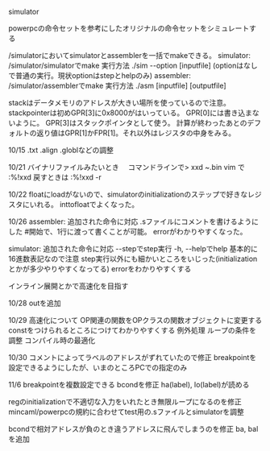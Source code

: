 simulator

powerpcの命令セットを参考にしたオリジナルの命令セットをシミュレートする

/simulatorにおいてsimulatorとassemblerを一括でmakeできる。
simulator: /simulator/simulatorでmake 実行方法 ./sim --option [inputfile]    (optionはなしで普通の実行。現状optionはstepとhelpのみ)
assembler: /simulator/assemblerでmake 実行方法 ./asm [inputfile] [outputfile]

stackはデータメモリのアドレスが大きい場所を使っているので注意。
stackpointerは初めGPR[3]に0x8000がはいっている。
GPR[0]には書き込まないように。
GPR[3]はスタックポインタとして使う。
計算が終わったあとのデフォルトの返り値はGPR[1]かFPR[1]。それ以外はレジスタの中身をみる。

10/15
.txt .align .globlなどの調整

10/21
バイナリファイルみたいとき　
コマンドラインで> xxd ~.bin
vim で :%!xxd  戻すときは :%!xxd -r

10/22
floatにloadがないので、simulatorのinitializationのステップで好きなレジスタにいれる。
inttofloatでよくなった。

10/26
assembler:
追加された命令に対応
.sファイルにコメントを書けるようにした #開始で、1行に渡って書くことが可能。
errorがわかりやすくなった。

simulator:
追加された命令に対応
--stepでstep実行
-h, --helpでhelp
基本的に16進数表記なので注意
step実行以外にも細かいところをいじった(initializationとかが多少やりやすくなってる)
errorをわかりやすくする

インライン展開とかで高速化を目指す

10/28
outを追加

10/29
高速化について
OP関連の関数をOPクラスの関数オブジェクトに変更する
constをつけられるところにつけてわかりやすくする
例外処理
ループの条件を調整
コンパイル時の最適化

10/30
コメントによってラベルのアドレスがずれていたので修正
breakpointを設定できるようにしたが、いまのところPCでの指定のみ

11/6
breakpointを複数設定できる
bcondを修正
ha(label), lo(label)が読める

regのinitializationで不適切な入力をいれたとき無限ループになるのを修正
mincaml/powerpcの規約に合わせてtest用の.sファイルとsimulatorを調整

bcondで相対アドレスが負のとき違うアドレスに飛んでしまうのを修正
ba, balを追加
